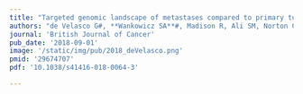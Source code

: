 ```yaml
---
title: "Targeted genomic landscape of metastases compared to primary tumours in clear cell metastatic renal cell carcinoma"
authors: "de Velasco G#, **Wankowicz SA**#, Madison R, Ali SM, Norton C, Duquette A, Ross JS, Bossé D, Lalani AKA, Miller VA, Stephens PJ, Young L, Hakimi AA, Signoretti SS, Pal SK, Choueiri TK."
journal: 'British Journal of Cancer'
pub_date: '2018-09-01'
image: '/static/img/pub/2018_deVelasco.png'
pmid: '29674707'
pdf: '10.1038/s41416-018-0064-3'

---
```

